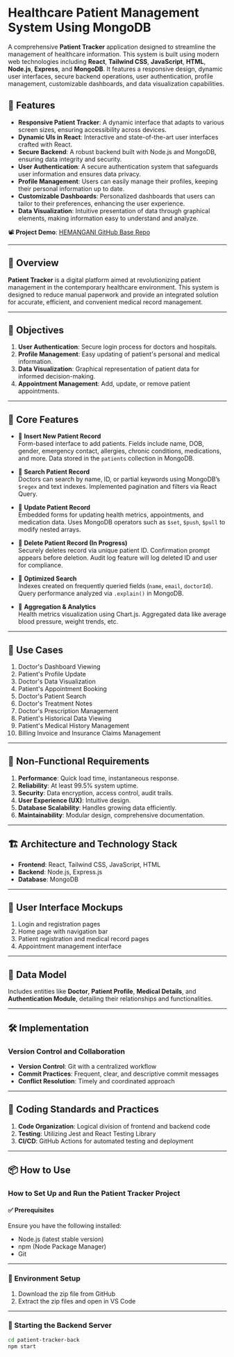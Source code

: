 # Healthcare Patient Management System Using MongoDB

A comprehensive **Patient Tracker** application designed to streamline the management of healthcare information. This system is built using modern web technologies including **React**, **Tailwind CSS**, **JavaScript**, **HTML**, **Node.js**, **Express**, and **MongoDB**. It features a responsive design, dynamic user interfaces, secure backend operations, user authentication, profile management, customizable dashboards, and data visualization capabilities.

## 🚀 Features

- **Responsive Patient Tracker**: A dynamic interface that adapts to various screen sizes, ensuring accessibility across devices.
- **Dynamic UIs in React**: Interactive and state-of-the-art user interfaces crafted with React.
- **Secure Backend**: A robust backend built with Node.js and MongoDB, ensuring data integrity and security.
- **User Authentication**: A secure authentication system that safeguards user information and ensures data privacy.
- **Profile Management**: Users can easily manage their profiles, keeping their personal information up to date.
- **Customizable Dashboards**: Personalized dashboards that users can tailor to their preferences, enhancing the user experience.
- **Data Visualization**: Intuitive presentation of data through graphical elements, making information easy to understand and analyze.

📽️ **Project Demo**: [HEMANGANI GitHub Base Repo](https://github.com/HEMANGANI/Healthcare-Management-System)

---

## 📄 Overview

**Patient Tracker** is a digital platform aimed at revolutionizing patient management in the contemporary healthcare environment. This system is designed to reduce manual paperwork and provide an integrated solution for accurate, efficient, and convenient medical record management.

---

## 🎯 Objectives

1. **User Authentication**: Secure login process for doctors and hospitals.
2. **Profile Management**: Easy updating of patient's personal and medical information.
3. **Data Visualization**: Graphical representation of patient data for informed decision-making.
4. **Appointment Management**: Add, update, or remove patient appointments.

---

## 🧩 Core Features

- 📌 **Insert New Patient Record**  
  Form-based interface to add patients. Fields include name, DOB, gender, emergency contact, allergies, chronic conditions, medications, and more. Data stored in the `patients` collection in MongoDB.

- 📌 **Search Patient Record**  
  Doctors can search by name, ID, or partial keywords using MongoDB’s `$regex` and text indexes. Implemented pagination and filters via React Query.

- 📌 **Update Patient Record**  
  Embedded forms for updating health metrics, appointments, and medication data. Uses MongoDB operators such as `$set`, `$push`, `$pull` to modify nested arrays.

- 📌 **Delete Patient Record (In Progress)**  
  Securely deletes record via unique patient ID. Confirmation prompt appears before deletion. Audit log feature will log deleted ID and user for compliance.

- 📌 **Optimized Search**  
  Indexes created on frequently queried fields (`name`, `email`, `doctorId`). Query performance analyzed via `.explain()` in MongoDB.

- 📌 **Aggregation & Analytics**  
  Health metrics visualization using Chart.js. Aggregated data like average blood pressure, weight trends, etc.

---

## 💼 Use Cases

1. Doctor's Dashboard Viewing  
2. Patient's Profile Update  
3. Doctor's Data Visualization  
4. Patient's Appointment Booking  
5. Doctor's Patient Search  
6. Doctor's Treatment Notes  
7. Doctor's Prescription Management  
8. Patient's Historical Data Viewing  
9. Patient's Medical History Management  
10. Billing Invoice and Insurance Claims Management

---

## 🔐 Non-Functional Requirements

1. **Performance**: Quick load time, instantaneous response.  
2. **Reliability**: At least 99.5% system uptime.  
3. **Security**: Data encryption, access control, audit trails.  
4. **User Experience (UX)**: Intuitive design.  
5. **Database Scalability**: Handles growing data efficiently.  
6. **Maintainability**: Modular design, comprehensive documentation.

---

## 🏗️ Architecture and Technology Stack

- **Frontend**: React, Tailwind CSS, JavaScript, HTML  
- **Backend**: Node.js, Express.js  
- **Database**: MongoDB

---

## 🎨 User Interface Mockups

1. Login and registration pages  
2. Home page with navigation bar  
3. Patient registration and medical record pages  
4. Appointment management interface

---

## 🧾 Data Model

Includes entities like **Doctor**, **Patient Profile**, **Medical Details**, and **Authentication Module**, detailing their relationships and functionalities.

---

## 🛠️ Implementation

### Version Control and Collaboration

- **Version Control**: Git with a centralized workflow  
- **Commit Practices**: Frequent, clear, and descriptive commit messages  
- **Conflict Resolution**: Timely and coordinated approach

---

## 🧪 Coding Standards and Practices

1. **Code Organization**: Logical division of frontend and backend code  
2. **Testing**: Utilizing Jest and React Testing Library  
3. **CI/CD**: GitHub Actions for automated testing and deployment

---

## 📦 How to Use

### How to Set Up and Run the Patient Tracker Project

#### ✅ Prerequisites

Ensure you have the following installed:

- Node.js (latest stable version)  
- npm (Node Package Manager)  
- Git  

---

### 🔧 Environment Setup

1. Download the zip file from GitHub  
2. Extract the zip files and open in VS Code  

---

### 📡 Starting the Backend Server

```bash
cd patient-tracker-back
npm start
